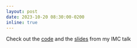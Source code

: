 ```yaml
---
layout: post
date: 2023-10-20 08:30:00-0200
inline: true
---
```


Check out the [code](https://github.com/noise-lab/vcaml) and the [slides](https://taveeshsharma.com/assets/pdf/IMC_Slides.pdf) from my IMC talk

